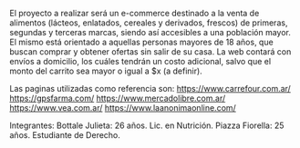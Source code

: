 El proyecto a realizar será un e-commerce destinado a la venta de alimentos (lácteos, enlatados, cereales y derivados, frescos) de primeras, segundas y terceras marcas, siendo así accesibles a una población mayor. 
El mismo está orientado a aquellas personas mayores de 18 años, que buscan comprar y obtener ofertas sin salir de su casa. La web contará con envíos a domicilio, los cuáles tendrán un costo adicional, salvo que el monto del carrito sea mayor o igual a $x (a definir). 

Las paginas utilizadas como referencia son: 
https://www.carrefour.com.ar/
https://gpsfarma.com/
https://www.mercadolibre.com.ar/
https://www.vea.com.ar/
https://www.laanonimaonline.com/

Integrantes: 
Bottale Julieta: 26 años. Lic. en Nutrición.
Piazza Fiorella: 25 años. Estudiante de Derecho.
